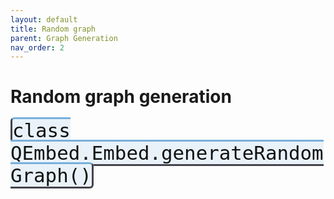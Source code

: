 ```yaml
---
layout: default
title: Random graph
parent: Graph Generation
nav_order: 2
---
```


# Random graph generation

<p style="text-align: left;">
<span style="color: #111111; background-color: #e9f2f9; border-style: solid; border-color: #44434c; border-top-color: #79afda;border-radius: 0.2em; font-family: Monospace; font-size: 2.2em;">class QEmbed.Embed.generateRandomGraph()</span>
</p>
